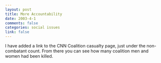 ```yaml
--- 
layout: post
title: More Accountability
date: 2003-4-1
comments: false
categories: social issues
link: false
---
```

I have added a link to the CNN Coalition casualty page, just under the non-combatant count. From there you can see how many coalition men and women had been killed.
